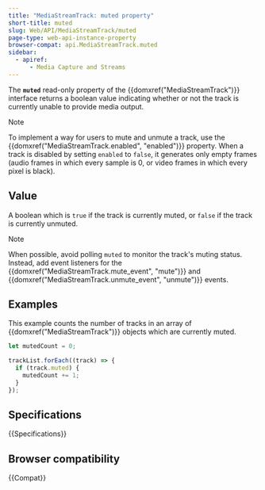 ```yaml
---
title: "MediaStreamTrack: muted property"
short-title: muted
slug: Web/API/MediaStreamTrack/muted
page-type: web-api-instance-property
browser-compat: api.MediaStreamTrack.muted
sidebar:
  - apiref:
      - Media Capture and Streams
---
```


The **`muted`** read-only property of the
{{domxref("MediaStreamTrack")}} interface returns a boolean value
indicating whether or not the track is currently unable to provide media output.

> [!NOTE]
> To implement a way for users to mute and unmute a track, use the
> {{domxref("MediaStreamTrack.enabled", "enabled")}} property. When a track is disabled
> by setting `enabled` to `false`, it generates only empty frames
> (audio frames in which every sample is 0, or video frames in which every pixel is
> black).

## Value

A boolean which is `true` if the track is currently muted, or
`false` if the track is currently unmuted.

> [!NOTE]
> When possible, avoid polling `muted` to monitor the track's muting status.
> Instead, add event listeners for the {{domxref("MediaStreamTrack.mute_event", "mute")}} and {{domxref("MediaStreamTrack.unmute_event", "unmute")}} events.

## Examples

This example counts the number of tracks in an array of {{domxref("MediaStreamTrack")}}
objects which are currently muted.

```js
let mutedCount = 0;

trackList.forEach((track) => {
  if (track.muted) {
    mutedCount += 1;
  }
});
```

## Specifications

{{Specifications}}

## Browser compatibility

{{Compat}}
